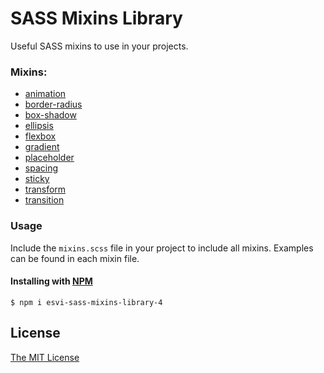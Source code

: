 # SASS Mixins Library

Useful SASS mixins to use in your projects.

### Mixins:

* [animation](mixins/_animation.scss)
* [border-radius](mixins/_border-radius.scss)
* [box-shadow](mixins/_box-shadow.scss)
* [ellipsis](mixins/_ellipsis.scss)
* [flexbox](mixins/_flexbox.scss)
* [gradient](mixins/_gradient.scss)
* [placeholder](mixins/_placeholder.scss)
* [spacing](mixins/_spacing.scss)
* [sticky](mixins/_sticky.scss)
* [transform](mixins/_transform.scss)
* [transition](mixins/_transition.scss)

### Usage

Include the `mixins.scss` file in your project to include all mixins.
Examples can be found in each mixin file.

#### Installing with [NPM](https://www.npmjs.com/package/esvi-sass-mixins-library-4)

	$ npm i esvi-sass-mixins-library-4

## License

[The MIT License](LICENSE.md)

